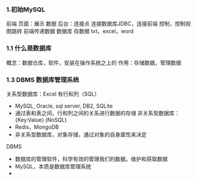 ### 1.初始MySQL
前端 页面：展示 数据
后台：连接点 连接数据库JDBC，连接前端 控制，控制视图跳转 前端传递数据
数据库 存数据 txt，excel，word

### 1.1 什么是数据库
概念：数据仓库，软件，安装在操作系统之上的
作用：存储数据，管理数据

### 1.3 DBMS 数据库管理系统
关系型数据库：Excel 有行和列（SQL）
* MySQL, Oracle, sql server, DB2, SQLite
* 通过表和表之间，行和列之间的关系进行数据的存储
非关系型数据库： {Key:Value} (NoSQL)
* Redis，MongoDB
* 非关系型数据库，对象存储，通过对象的自身属性来决定

DBMS
* 数据库的管理软件，科学有效的管理我们的数据。维护和获取数据
* MySQL，本质是数据库管理系统
* 

